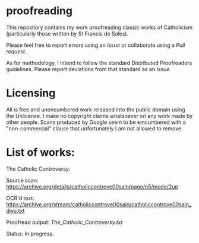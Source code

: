 # proofreading

This repository contains my work proofreading classic works of Catholicism (particularly those written by St Francis de Sales).

Please feel free to report errors using an *Issue* or collaborate using a *Pull request*.

As for methodology, I intend to follow the standard Distributed Proofreaders guidelines. Please report deviations from that standard as an *Issue*.

# Licensing

All is free and unencumbered work released into the public domain using the Unlicense. I make no copyright claims whatsoever on any work made by other people. 
Scans produced by Google seem to be emcumbered with a "non-commercial" clause that unfortunately I am not allowed to remove.

# List of works:

The Catholic Controversy:

Source scan: https://archive.org/details/catholiccontrove00sain/page/n5/mode/2up

OCR'd text: https://archive.org/stream/catholiccontrove00sain/catholiccontrove00sain_djvu.txt

Proofread output: *The_Catholic_Controversy.txt*

Status: In progress.
